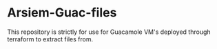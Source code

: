 # Arsiem-Guac-files
This repository is strictly for use for Guacamole VM's deployed through terraform to extract files from.
